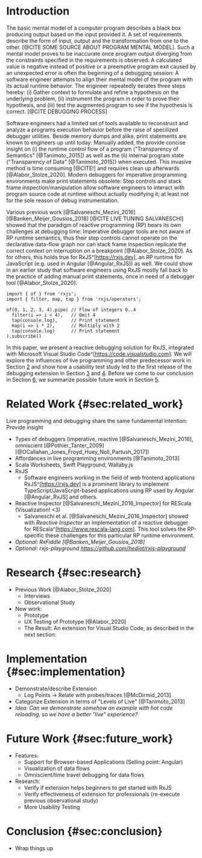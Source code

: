 # Introduction

The basic mental model of a computer program describes a black box producing output based on the input provided it. A set of requirements describe the form of input, output and the transformation from one to the other. [@CITE SOME SOURCE ABOUT PROGRAM MENTAL MODEL]. Such a mental model proves to be inaccurate once program output diverging from the constraints specified in the requirements is observed: A calculated value is negative instead of positive or a preemptive program exit caused by an unexpected error is often the beginning of a debugging session: A software engineer attempts to align their mental model of the program with its actual runtime behavior. The engineer repeatedly iterates three steps hereby: (i) Gather context to formulate and refine a hypothesis on the underlying problem, (ii) instrument the program in order to prove their hypothesis, and (iii) test the augmented program to see if the hypothesis is correct. [@CITE DEBUGGING PROCESS]

Software engineers had a limited set of tools available to reconstruct and analyze a programs execution behavior before the raise of specilized debugger utilities. Beside memory dumps and alike, print statements are known to engineers up until today: Manually added, the provide concise insight on (i) the runtime control flow of a program ("Transparency of Semantics" [@Tanimoto_2015]) as well as the (ii) internal program state ("Transparency of Data" [@Tanimoto_2015]) when executed. This invasive method is time consuming [@CITE!] and requires clean up afterwards [@Alabor_Stolze_2020]. Modern debuggers for imperative programming environments make print statements obsolete: Step controls and stack frame inspection/manipulation allow software engineers to interact with program source code at runtime without actually modifying it; at least not for the sole reason of debug instrumentation.

Various previous work [@Salvaneschi_Mezini_2016] [@Banken_Meijer_Gousios_2018] [@CITE LIVE TUNING SALVANESCHI] showed that the paradigm of reactive programming (RP) bears its own challenges at debugging time: Imperative debugger tools are not aware of RP runtime semantics, thus their step controls cannot operate on the declarative data-flow graph nor can stack frame inspection replicate the correct context on interruption on a breakpoint [@Alabor_Stolze_2020]. As for others, this holds true for RxJS^[https://rxjs.dev], an RP runtime for JavaScript (e.g. used in Angular [@Angular_RxJS]) as well. We could show in an earlier study that software engineers using RxJS mostly fall back to the practice of adding manual print statements, once in need of a debugger tool [@Alabor_Stolze_2020].

```{caption="A basic data flow of five integers implemented with RxJS and TypeScript. Line 6 and 8 examplify print statements for debugging reasons." .Typescript}
import { of } from 'rxjs';
import { filter, map, tap } from 'rxjs/operators';

of(0, 1, 2, 3, 4).pipe( // Flow of integers 0..4
  filter(i => i < 4),   // Omit 4
  tap(console.log),     // Print statement
  map(i => i * 2),      // Multiply with 2
  tap(console.log)      // Print statement
).subscribe()
```

In this paper, we present a reactive debugging solution for RxJS, integrated with Microsoft Visual Studio Code^[https://code.visualstudio.com]. We will explore the influences of live programming and other predecessor work in Section [2](#sec:related_work) and show how a usability test study led to the first release of the debugging extension in Section [3](#sec:study) and [4](#sec:implementation). Before we come to our conclusion in Section [6](#sec:conclusion), we summarize possible future work in Section [5](#sec:future_work).


# Related Work {#sec:related_work}

Live programming and debugging share the same fundamental intention: Provide insight 



- Types of debuggers (imperative, reactive [@Salvaneschi_Mezini_2016], omniscient [@Pothier_Tanter_2009] [@OCallahan_Jones_Froyd_Huey_Noll_Partush_2017])
- Affordances in live programming environments [@Tanimoto_2013]
- Scala Worksheets, Swift Playground, Wallaby.js
- RxJS
	- Software engineers working in the field of web frontend applications RxJS^[https://rxjs.dev] is a prominent library to implement TypeScript/JavaScript-based applications using RP used by Angular [@Angular_RxJS] and others. 
- Reactive Inspector [@Salvaneschi_Mezini_2016_Inspector] for REScala (Visualization! <3)
	-  Salvaneschi et al. [@Salvaneschi_Mezini_2016_Inspector] showed with *Reactive Inspector* an implementation of a reactive debugger for REScala^[https://www.rescala-lang.com]. This tool solves the RP-specific these challenges for this particular RP runtime environment.
- *Optional: RxFiddle [@Banken_Meijer_Gousios_2018]*
- *Optional: rxjs-playground https://github.com/hediet/rxjs-playground*

# Research {#sec:research}

- Previous Work [@Alabor_Stolze_2020]
  - Interviews
  - Observational Study
- New work:
	- Prototype
	- UX Testing of Prototype [@Alabor_2020]
	- The Result: An extension for Visual Studio Code, as described in the next section:

# Implementation {#sec:implementation}

- Demonstrate/describe Extension
  - Log Points -> Relate with probes/traces [@McDirmid_2013]
- Categorize Extension in terms of "Levels of Live" [@Tanimoto_2013]
- *Idea: Can we demonstrate somehow an example with hot code reloading, so we have a better "live" experience?*

# Future Work {#sec:future_work}

- Features:
	- Support for Browser-based Applications (Selling point: Angular)
	- Visualization of data flows
	- Omniscient/time travel debugging for data flows
- Research:
	- Verify if extension helps beginners to get started with RxJS
	- Verify effectiveness of extension for professionals (re-execute previous observational study)
  - More Usability Testing

# Conclusion {#sec:conclusion}

- Wrap things up


